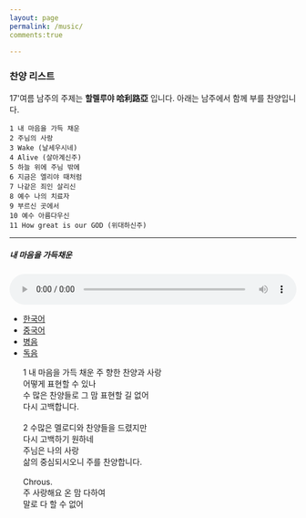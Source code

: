 ```yaml
---
layout: page
permalink: /music/
comments:true

---
```



### 찬양 리스트

17'여름 남주의 주제는 **할렐루야 哈利路亞** 입니다. 
아래는 남주에서 함께 부를 찬양입니다. 

    1 내 마음을 가득 채운
    2 주님의 사랑
    3 Wake (날세우시네)
    4 Alive (살아계신주)
    5 하늘 위에 주님 밖에
    6 지금은 엘리야 때처럼
    7 나같은 죄인 살리신
    8 예수 나의 치료자
    9 부르신 곳에서
    10 예수 아름다우신
    11 How great is our GOD (위대하신주)  

---

##### 내 마음을 가득채운

<audio controls preload="auto" style="width:100%;">
    <source src="../music/track_1.acc" type="audio/mp4">
    <source src="../music/track_1.mp3" type="audio/mpeg">
</audio>

<ul class="tab_tit">
    <li><a href="#tab_1">한국어</a></li>
    <li><a href="#tab_2">중국어</a></li>
    <li><a href="#tab_3">병음</a></li>
    <li><a href="#tab_4">독음</a></li>
</ul>

<ul>
    <li id="tab_1" class="tab_content" style="display:block">
        1 내 마음을 가득 채운 주 향한 찬양과 사랑 <br />
        어떻게 표현할 수 있나 <br />
        수 많은 찬양들로 그 맘 표현할 길 없어 <br />
        다시 고백합니다. <br /><br />
        2 수많은 멜로디와 찬양들을 드렸지만 <br />
        다시 고백하기 원하네 <br />
        주님은 나의 사랑 <br />
        삶의 중심되시오니 주를 찬양합니다.<br /><br />
        Chrous. <br />
        주 사랑해요 온 맘 다하여 <br />
        말로 다 할 수 없어 <br />
    </li>
    <li  id="tab_2" class="tab_content" style="display:none">
        1 我的心灵充满对主的赞美和爱, 无法用言语表达 <br />
        虽然有很多赞美, 也不能表达我的心, 所以我再次告白. <br />
         
        2 有很多音乐和赞美都献给主, 但是我愿意再次告白. <br />
        主啊, 您是我的爱, 我的一切, 因此我赞美主. <br /><br />
        
        Chrous. <br /> <br />
        主啊, 我爱您, 用我的一切来赞美您.
        哦, 主, 我爱您, 我赞美主.<br /><br />
        
        Bridge. <br />
        感谢给我能再表白主的恩爱的新一天 <br />
        感谢给我能再表白的赞扬 <br />
    </li>
    <li id="tab_3" class="tab_content" style="display:none"> 
        1 wǒ dí xīn líng chōng mǎn duì zhǔ dí zàn měi hé ài ,   wú fǎ yòng yán yǔ biǎo dá <br /> 
        suī rán yǒu hěn duō zàn měi ,   yě bù néng biǎo dá wǒ dí xīn ,   suǒ yǐ wǒ zài cì gào bái . <br /> 
        
        2 yǒu hěn duō yīn lè hé zàn měi dū xiàn gěi zhǔ ,   dàn shì wǒ yuàn yì zài cì gào bái . <br />
        zhǔ ā ,   nín shì wǒ dí ài ,   wǒ dí yī qiē ,   yīn cǐ wǒ zàn měi zhǔ . <br />
        
        Chrous. <br />
        zhǔ ā ,   wǒ ài nín ,   yòng wǒ dí yī qiē lái zàn měi nín . <br /> 
        ó ,   zhǔ ,   wǒ ài nín ,   wǒ zàn měi zhǔ . <br />  
        
        Bridge. <br />
        gǎn xiè gěi wǒ néng zài biǎo bái zhǔ dí ēn ài dí xīn yī tiān <br /> 
        gǎn xiè gěi wǒ néng zài biǎo bái dí zàn yáng <br />
    </li>
    <li id="tab_4"  class="tab_content" style="display:none">
        1 워 띠 신 링 총 만 뛔이 주 띠 짠 메이 허 아이 ,   우 파 용 얜 위 뺘오 따 <br /> 
        쒜이 란 요우 헌 뚜어 짠 메이 ,   예 뿌 넝 뺘오 따 워 띠 신 ,   쑤어 이 워 짜이 츠 까오 빠이 . <br />
        
        2 요우 헌 뚜어 인 러 허 짠 메이 뚜 시앤 께이 주 ,   딴 스 워 위앤 이 짜이 츠 까오 빠이 .  <br />
        주 아 ,   닌 스 워 띠 아이 ,   워 띠 이 치에 ,   인 츠 워 짠 메이 주 .  <br />
        
        Chrous. <br />
        주 아 ,   워 아이 닌 ,   용 워 띠 이 치에 라이 짠 메이 닌 . <br />
        오 ,   주 ,   워 아이 닌 ,   워 짠 메이 주 .  <br /><br />
        
        Bridge. <br />
        깐 시에 께이 워 넝 짜이 뺘오 빠이 주 띠 언 아이 띠 신 이 티앤 <br />
        깐 시에 께이 워 넝 짜이 뺘오 빠이 띠 짠 양 <br />
    </li>
</ul>

